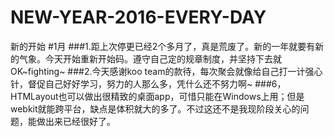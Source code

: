 # NEW-YEAR-2016-EVERY-DAY
新的开始
#1月
###1.距上次停更已经2个多月了，真是荒废了。新的一年就要有新的气象。今天开始重新开始码。遵守自己定的规章制度，并坚持下去就OK~fighting~
###2.今天感谢koo team的款待，每次聚会就像给自己打一计强心针，督促自己好好学习，努力的人那么多，凭什么还不努力啊~
###6，HTMLayout也可以做出很精致的桌面app，可惜只能在Windows上用；但是webkit就能跨平台，缺点是体积就大的多了。不过这还不是我现阶段关心的问题，能做出来已经很好了。
